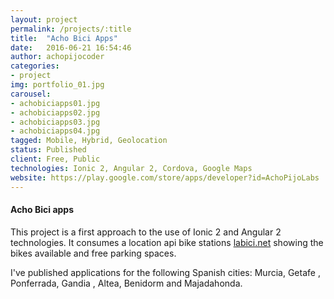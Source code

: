 ```yaml
---
layout: project
permalink: /projects/:title
title:  "Acho Bici Apps"
date:   2016-06-21 16:54:46
author: achopijocoder
categories:
- project
img: portfolio_01.jpg
carousel:
- achobiciapps01.jpg
- achobiciapps02.jpg
- achobiciapps03.jpg
- achobiciapps04.jpg
tagged: Mobile, Hybrid, Geolocation
status: Published
client: Free, Public
technologies: Ionic 2, Angular 2, Cordova, Google Maps
website: https://play.google.com/store/apps/developer?id=AchoPijoLabs
---
```

#### Acho Bici apps
This project is a first approach to the use of Ionic 2 and Angular 2 technologies. It consumes a location api bike stations [labici.net](http://www.labici.net/) showing the bikes available and free parking spaces.

I've published applications for the following Spanish cities: Murcia, Getafe , Ponferrada, Gandia , Altea, Benidorm and Majadahonda. 
